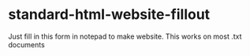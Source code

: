 # standard-html-website-fillout
Just fill in this form in notepad to make website.
This works on most .txt documents
